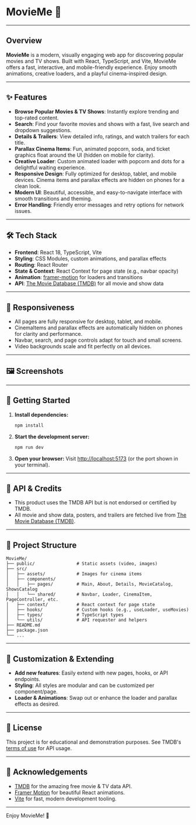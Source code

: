 # MovieMe 🍿

<!--
Add preview screenshots here!
Example:
![MovieMe Home](./screenshots/home.png)
![MovieMe Details](./screenshots/details.png)
-->

---

## Overview

**MovieMe** is a modern, visually engaging web app for discovering popular movies and TV shows. Built with React, TypeScript, and Vite, MovieMe offers a fast, interactive, and mobile-friendly experience. Enjoy smooth animations, creative loaders, and a playful cinema-inspired design.

---

## ✨ Features

- **Browse Popular Movies & TV Shows**: Instantly explore trending and top-rated content.
- **Search**: Find your favorite movies and shows with a fast, live search and dropdown suggestions.
- **Details & Trailers**: View detailed info, ratings, and watch trailers for each title.
- **Parallax Cinema Items**: Fun, animated popcorn, soda, and ticket graphics float around the UI (hidden on mobile for clarity).
- **Creative Loader**: Custom animated loader with popcorn and dots for a delightful waiting experience.
- **Responsive Design**: Fully optimized for desktop, tablet, and mobile devices. Cinema items and parallax effects are hidden on phones for a clean look.
- **Modern UI**: Beautiful, accessible, and easy-to-navigate interface with smooth transitions and theming.
- **Error Handling**: Friendly error messages and retry options for network issues.

---

## 🛠️ Tech Stack

- **Frontend**: React 18, TypeScript, Vite
- **Styling**: CSS Modules, custom animations, and parallax effects
- **Routing**: React Router
- **State & Context**: React Context for page state (e.g., navbar opacity)
- **Animation**: [framer-motion](https://www.framer.com/motion/) for loaders and transitions
- **API**: [The Movie Database (TMDB)](https://www.themoviedb.org/) for all movie and show data

---

## 📱 Responsiveness

- All pages are fully responsive for desktop, tablet, and mobile.
- CinemaItems and parallax effects are automatically hidden on phones for clarity and performance.
- Navbar, search, and page controls adapt for touch and small screens.
- Video backgrounds scale and fit perfectly on all devices.

---

## 🖼️ Screenshots

<!--
Add screenshots in the /screenshots folder and link them here.
-->

---

## 🚀 Getting Started

1. **Install dependencies:**
   ```bash
   npm install
   ```
2. **Start the development server:**
   ```bash
   npm run dev
   ```
3. **Open your browser:**
   Visit [http://localhost:5173](http://localhost:5173) (or the port shown in your terminal).

---

## 🔗 API & Credits

- This product uses the TMDB API but is not endorsed or certified by TMDB.
- All movie and show data, posters, and trailers are fetched live from [The Movie Database (TMDB)](https://www.themoviedb.org/).

---

## 📂 Project Structure

```
MovieMe/
├── public/                # Static assets (video, images)
├── src/
│   ├── assets/            # Images for cinema items
│   ├── components/
│   │   ├── pages/         # Main, About, Details, MovieCatalog, ShowsCatalog
│   │   └── shared/        # Navbar, Loader, CinemaItem, PageController, etc.
│   ├── context/           # React context for page state
│   ├── hooks/             # Custom hooks (e.g., useLoader, useMovies)
│   ├── types/             # TypeScript types
│   └── utils/             # API requester and helpers
├── README.md
├── package.json
└── ...
```

---

## 🧩 Customization & Extending

- **Add new features**: Easily extend with new pages, hooks, or API endpoints.
- **Styling**: All styles are modular and can be customized per component/page.
- **Loader & Animations**: Swap out or enhance the loader and parallax effects as desired.

---

## 📝 License

This project is for educational and demonstration purposes. See TMDB's [terms of use](https://www.themoviedb.org/terms-of-use) for API usage.

---

## 🙏 Acknowledgements

- [TMDB](https://www.themoviedb.org/) for the amazing free movie & TV data API.
- [Framer Motion](https://www.framer.com/motion/) for beautiful React animations.
- [Vite](https://vitejs.dev/) for fast, modern development tooling.

---

Enjoy MovieMe! 🍿
